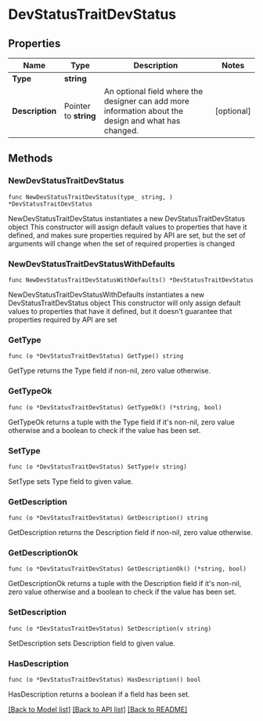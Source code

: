 # DevStatusTraitDevStatus

## Properties

Name | Type | Description | Notes
------------ | ------------- | ------------- | -------------
**Type** | **string** |  | 
**Description** | Pointer to **string** | An optional field where the designer can add more information about the design and what has changed. | [optional] 

## Methods

### NewDevStatusTraitDevStatus

`func NewDevStatusTraitDevStatus(type_ string, ) *DevStatusTraitDevStatus`

NewDevStatusTraitDevStatus instantiates a new DevStatusTraitDevStatus object
This constructor will assign default values to properties that have it defined,
and makes sure properties required by API are set, but the set of arguments
will change when the set of required properties is changed

### NewDevStatusTraitDevStatusWithDefaults

`func NewDevStatusTraitDevStatusWithDefaults() *DevStatusTraitDevStatus`

NewDevStatusTraitDevStatusWithDefaults instantiates a new DevStatusTraitDevStatus object
This constructor will only assign default values to properties that have it defined,
but it doesn't guarantee that properties required by API are set

### GetType

`func (o *DevStatusTraitDevStatus) GetType() string`

GetType returns the Type field if non-nil, zero value otherwise.

### GetTypeOk

`func (o *DevStatusTraitDevStatus) GetTypeOk() (*string, bool)`

GetTypeOk returns a tuple with the Type field if it's non-nil, zero value otherwise
and a boolean to check if the value has been set.

### SetType

`func (o *DevStatusTraitDevStatus) SetType(v string)`

SetType sets Type field to given value.


### GetDescription

`func (o *DevStatusTraitDevStatus) GetDescription() string`

GetDescription returns the Description field if non-nil, zero value otherwise.

### GetDescriptionOk

`func (o *DevStatusTraitDevStatus) GetDescriptionOk() (*string, bool)`

GetDescriptionOk returns a tuple with the Description field if it's non-nil, zero value otherwise
and a boolean to check if the value has been set.

### SetDescription

`func (o *DevStatusTraitDevStatus) SetDescription(v string)`

SetDescription sets Description field to given value.

### HasDescription

`func (o *DevStatusTraitDevStatus) HasDescription() bool`

HasDescription returns a boolean if a field has been set.


[[Back to Model list]](../README.md#documentation-for-models) [[Back to API list]](../README.md#documentation-for-api-endpoints) [[Back to README]](../README.md)


